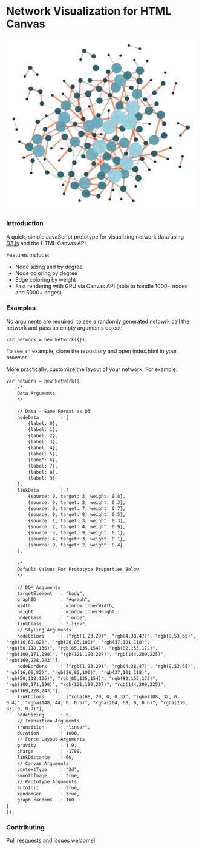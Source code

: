 # Network Visualization for HTML Canvas

![Network Visualization Example](https://github.com/greenstick/d3-canvas-network/blob/master/img/network-example.png)

### Introduction
A quick, simple JavaScript prototype for visualizing network data using [D3.js](http://d3js.org) and the HTML Canvas API. 

Features include:
* Node sizing and by degree
* Node coloring by degree
* Edge coloring by weight
* Fast rendering with GPU via Canvas API (able to handle 1000+ nodes and 5000+ edges)


### Examples
No arguments are required; to see a randomly generated netowrk call the network and pass an empty arguments object:
```
var network = new Network({});
```

To see an example, clone the repository and open index.html in your browser.

More practically, customize the layout of your network. For example:
```
var network = new Network({
	/*
	Data Arguments
	*/

	// Data - Same Format as D3
	nodeData 		: [
		{label: 0},
		{label: 1},
		{label: 2},
		{label: 3},
		{label: 4},
		{label: 5},
		{labe": 6},
		{label: 7},
		{label: 8},
		{label: 9}
	],
	linkData 		: [
		{source: 0, target: 3, weight: 0.8},
		{source: 0, target: 2, weight: 0.3},
		{source: 0, target: 7, weight: 0.7},
		{source: 0, target: 8, weight: 0.5},
		{source: 1, target: 3, weight: 0.3},
		{source: 2, target: 4, weight: 0.9},
		{source: 3, target: 9, weight: 0.1},
		{source: 4, target: 3, weight: 0.1},
		{source: 9, target: 2, weight: 0.4}
	],

	/*
	Default Values For Prototype Properties Below
	*/

	// DOM Arguments
	targetElement  	: "body",
	graphID 		: "#graph",
	width 			: window.innerWidth,
	height 			: window.innerHeight,
	nodeClass 		: ".node",
	linkClass 		: ".link",
	// Styling Arguments
	nodeColors 		: ["rgb(1,23,29)", "rgb(4,38,47)", "rgb(9,53,65)", "rgb(16,69,82)", "rgb(26,85,100)", "rgb(37,101,118)", "rgb(50,118,136)", "rgb(65,135,154)", "rgb(82,153,172)", "rgb(100,171,190)", "rgb(121,190,207)", "rgb(144,209,225)", "rgb(169,228,243)"],
	nodeBorders 	: ["rgb(1,23,29)", "rgb(4,38,47)", "rgb(9,53,65)", "rgb(16,69,82)", "rgb(26,85,100)", "rgb(37,101,118)", "rgb(50,118,136)", "rgb(65,135,154)", "rgb(82,153,172)", "rgb(100,171,190)", "rgb(121,190,207)", "rgb(144,209,225)", "rgb(169,228,243)"],
	linkColors 		: ["rgba(68, 20, 0, 0.3)", "rgba(108, 32, 0, 0.4)", "rgba(148, 44, 0, 0.5)", "rgba(204, 68, 0, 0.6)", "rgba(250, 83, 0, 0.7)"],
	nodeSizing 		: 5,
	// Transition Arguments
	transition 		: "linear",
	duration 		: 1000,
	// Force Layout Arguments
	gravity 		: 1.9,
	charge 			: -1700,
	linkDistance 	: 60,
	// Canvas Arguments
	contextType 	: "2d",
	smoothImage 	: true,
	// Prototype Arguments
	autoInit 		: true,
	randomGen 		: true,
	graph.randomK 	: 160
}
});
```

### Contributing
Pull resquests and issues welcome!